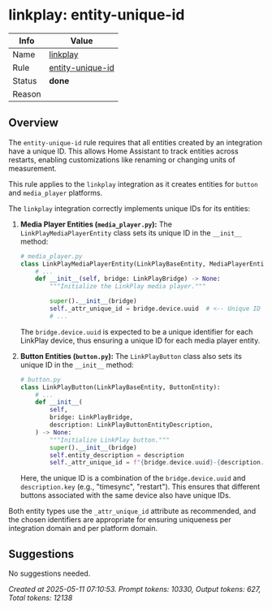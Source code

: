 # linkplay: entity-unique-id

| Info   | Value                                                                    |
|--------|--------------------------------------------------------------------------|
| Name   | [linkplay](https://www.home-assistant.io/integrations/linkplay/) |
| Rule   | [entity-unique-id](https://developers.home-assistant.io/docs/core/integration-quality-scale/rules/entity-unique-id)                                                     |
| Status | **done**                                                                 |
| Reason |                                                                          |

## Overview

The `entity-unique-id` rule requires that all entities created by an integration have a unique ID. This allows Home Assistant to track entities across restarts, enabling customizations like renaming or changing units of measurement.

This rule applies to the `linkplay` integration as it creates entities for `button` and `media_player` platforms.

The `linkplay` integration correctly implements unique IDs for its entities:

1.  **Media Player Entities (`media_player.py`):**
    The `LinkPlayMediaPlayerEntity` class sets its unique ID in the `__init__` method:
    ```python
    # media_player.py
    class LinkPlayMediaPlayerEntity(LinkPlayBaseEntity, MediaPlayerEntity):
        # ...
        def __init__(self, bridge: LinkPlayBridge) -> None:
            """Initialize the LinkPlay media player."""

            super().__init__(bridge)
            self._attr_unique_id = bridge.device.uuid  # <-- Unique ID set here
            # ...
    ```
    The `bridge.device.uuid` is expected to be a unique identifier for each LinkPlay device, thus ensuring a unique ID for each media player entity.

2.  **Button Entities (`button.py`):**
    The `LinkPlayButton` class also sets its unique ID in the `__init__` method:
    ```python
    # button.py
    class LinkPlayButton(LinkPlayBaseEntity, ButtonEntity):
        # ...
        def __init__(
            self,
            bridge: LinkPlayBridge,
            description: LinkPlayButtonEntityDescription,
        ) -> None:
            """Initialize LinkPlay button."""
            super().__init__(bridge)
            self.entity_description = description
            self._attr_unique_id = f"{bridge.device.uuid}-{description.key}"  # <-- Unique ID set here
    ```
    Here, the unique ID is a combination of the `bridge.device.uuid` and `description.key` (e.g., "timesync", "restart"). This ensures that different buttons associated with the same device also have unique IDs.

Both entity types use the `_attr_unique_id` attribute as recommended, and the chosen identifiers are appropriate for ensuring uniqueness per integration domain and per platform domain.

## Suggestions

No suggestions needed.

_Created at 2025-05-11 07:10:53. Prompt tokens: 10330, Output tokens: 627, Total tokens: 12138_
